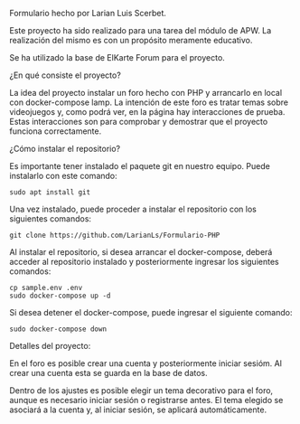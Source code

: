Formulario hecho por Larian Luis Scerbet.

Este proyecto ha sido realizado para una tarea del módulo de APW.
La realización del mismo es con un propósito meramente educativo.

Se ha utilizado la base de ElKarte Forum para el proyecto.





¿En qué consiste el proyecto?

La idea del proyecto instalar un foro hecho con PHP y arrancarlo en local
con docker-compose lamp.
La intención de este foro es tratar temas sobre videojuegos y, como podrá ver,
en la página hay interacciones de prueba. Estas interacciones son para comprobar
y demostrar que el proyecto funciona correctamente.





¿Cómo instalar el repositorio?

Es importante tener instalado el paquete git en nuestro equipo.
Puede instalarlo con este comando:

	sudo apt install git

Una vez instalado, puede proceder a instalar el repositorio con los siguientes comandos:

	git clone https://github.com/LarianLs/Formulario-PHP

Al instalar el repositorio, si desea arrancar el docker-compose, deberá acceder al repositorio
instalado y posteriormente ingresar los siguientes comandos:
	
	cp sample.env .env
	sudo docker-compose up -d

Si desea detener el docker-compose, puede ingresar el siguiente comando:

	sudo docker-compose down





Detalles del proyecto:

En el foro es posible crear una cuenta y posteriormente iniciar sesióm.
Al crear una cuenta esta se guarda en la base de datos.

Dentro de los ajustes es posible elegir un tema decorativo para el foro,
aunque es necesario iniciar sesión o registrarse antes. El tema elegido
se asociará a la cuenta y, al iniciar sesión, se aplicará automáticamente.





	

